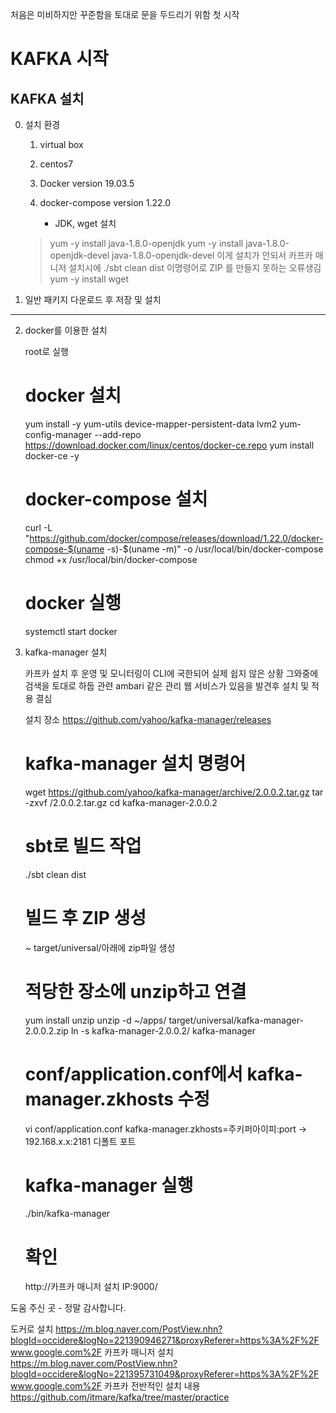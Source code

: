 처음은 미비하지만 꾸준함을 토대로 문을 두드리기 위함 첫 시작

KAFKA 시작 
==========

KAFKA 설치
----------

0. 설치 환경

   1. virtual box
   2. centos7
   3. Docker version 19.03.5
   4. docker-compose version 1.22.0
   
      - JDK, wget 설치
   > yum -y install java-1.8.0-openjdk
   > yum -y install java-1.8.0-openjdk-devel
     java-1.8.0-openjdk-devel 
    이게 설치가 안되서 카프카 매니저 설치시에 ./sbt clean dist 이명령어로 ZIP 를 만들지 못하는 오류생김
   > yum -y install wget

1. 일반 패키지 다운로드 후 저장 및 설치
------------------------------------

2. docker를 이용한 설치
   
   root로 실행
   
   # docker 설치
   yum install -y yum-utils device-mapper-persistent-data lvm2
   yum-config-manager --add-repo https://download.docker.com/linux/centos/docker-ce.repo
   yum install docker-ce -y
   
   # docker-compose 설치
   curl -L "https://github.com/docker/compose/releases/download/1.22.0/docker-compose-$(uname -s)-$(uname -m)" -o 
   /usr/local/bin/docker-compose
   chmod +x /usr/local/bin/docker-compose

   # docker 실행
   systemctl start docker

3. kafka-manager 설치 

   카프카 설치 후 운영 및 모니터링이 CLI에 국한되어 실제 쉽지 않은 상황 
   그와중에 검색을 토대로 하둡 관련 ambari 같은 관리 웹 서비스가 있음을 발견후 
   설치 및 적용 결심 
   
   설치 장소 
   https://github.com/yahoo/kafka-manager/releases
   
   # kafka-manager 설치 명령어 
   wget https://github.com/yahoo/kafka-manager/archive/2.0.0.2.tar.gz
   tar -zxvf /2.0.0.2.tar.gz
   cd kafka-manager-2.0.0.2
   
   # sbt로 빌드 작업 
   ./sbt clean dist
   
   # 빌드 후 ZIP 생성
    ~ target/universal/아래에 zip파일 생성
    
   # 적당한 장소에 unzip하고 연결
    yum install unzip
    unzip -d ~/apps/ target/universal/kafka-manager-2.0.0.2.zip
    ln -s kafka-manager-2.0.0.2/ kafka-manager
    
   # conf/application.conf에서 kafka-manager.zkhosts 수정
    vi conf/application.conf
    kafka-manager.zkhosts=주키퍼아이피:port  -> 192.168.x.x:2181 디폴트 포트
    
    # kafka-manager 실행
     ./bin/kafka-manager
     
     
     
    # 확인 
     http://카프카 매니저 설치 IP:9000/

도움 주신 곳 - 정말 감사합니다. 

도커로 설치 
https://m.blog.naver.com/PostView.nhn?blogId=occidere&logNo=221390946271&proxyReferer=https%3A%2F%2Fwww.google.com%2F
카프카 매니저 설치 
https://m.blog.naver.com/PostView.nhn?blogId=occidere&logNo=221395731049&proxyReferer=https%3A%2F%2Fwww.google.com%2F
카프카 전반적인 설치 내용 
https://github.com/itmare/kafka/tree/master/practice

